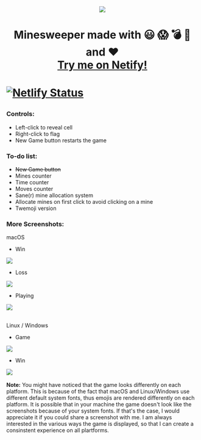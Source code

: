 <div align="center">
  <img src="https://github.com/michaelkolesidis/minesweeper-emoji/blob/main/screenshots/minesweeper-emoji-mac.png" /><br>
  
</div>

<h1 align="center">Minesweeper made with 😃 😱 💣 🚩 and ❤️ <br><a href="https://minesweeper-emoji.netlify.app/">Try me on Netify!</a><h1>

[![Netlify Status](https://api.netlify.com/api/v1/badges/b318a02a-0a7e-483e-a046-547a1a3ac6ae/deploy-status)](https://app.netlify.com/sites/minesweeper-emoji/deploys)

### Controls:
* Left-click to reveal cell<br>
* Right-click to flag
* New Game button restarts the game

### To-do list:
* ~~New Game button~~<br>
* Mines counter<br>
* Time counter<br>
* Moves counter<br>
* Sane(r) mine allocation system
* Allocate mines on first click to avoid clicking on a mine
* Twemoji version
  
### More Screenshots:

macOS
<br>
* Win
<img src="https://github.com/michaelkolesidis/minesweeper-emoji/blob/main/screenshots/minesweeper-emoji-mac-won.png" />

* Loss
<img src="https://github.com/michaelkolesidis/minesweeper-emoji/blob/main/screenshots/minesweeper-emoji-mac-lost.png" />

* Playing
<img src="https://github.com/michaelkolesidis/minesweeper-emoji/blob/main/screenshots/minesweeper-emoji-mac-playing.png" />
<br>
<br>
  
Linux / Windows
  <br>
* Game
<img src="https://github.com/michaelkolesidis/minesweeper-emoji/blob/main/screenshots/minesweeper-emoji-lin.png" />
  
* Win
<img src="https://github.com/michaelkolesidis/minesweeper-emoji/blob/main/screenshots/minesweepr-emoji-lin-won.png" />
<br>
<br>
  <strong>Note:</strong> You might have noticed that the game looks differently on each platform. This is because of the fact that macOS and Linux/Windows use different default system fonts, thus emojis are rendered differently on each platform. It is possible that in your machine the game doesn't look like the screenshots because of your system fonts. If that's the case, I would appreciate it if you could share a screenshot with me. I am always interested in the various ways the game is displayed, so that I can create a consinstent experience on all plartforms.
